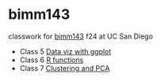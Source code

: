 # bimm143
classwork for [bimm143](https://bioboot.github.io/bimm143_F24/midterm/) f24 at UC San Diego

- Class 5 [Data viz with ggplot](https://github.com/gretllll/bimm143/blob/main/Lab%205/Lab-5.pdf)
- Class 6 [R functions](https://github.com/gretllll/bimm143/blob/main/Lab%206/Lab-6.pdf)
- Class 7 [Clustering and PCA](https://github.com/gretllll/bimm143/blob/main/Lab%207/Lab-7.pdf)
